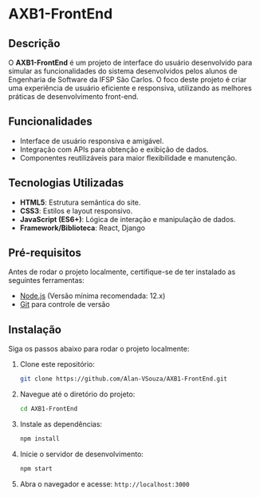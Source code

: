 # AXB1-FrontEnd

## Descrição

O **AXB1-FrontEnd** é um projeto de interface do usuário desenvolvido para simular as funcionalidades do sistema desenvolvidos pelos alunos de Engenharia de Software da IFSP São Carlos. O foco deste projeto é criar uma experiência de usuário eficiente e responsiva, utilizando as melhores práticas de desenvolvimento front-end.

## Funcionalidades

- Interface de usuário responsiva e amigável.
- Integração com APIs para obtenção e exibição de dados.
- Componentes reutilizáveis para maior flexibilidade e manutenção.

## Tecnologias Utilizadas

- **HTML5**: Estrutura semântica do site.
- **CSS3**: Estilos e layout responsivo.
- **JavaScript (ES6+)**: Lógica de interação e manipulação de dados.
- **Framework/Biblioteca**: React, Django

## Pré-requisitos

Antes de rodar o projeto localmente, certifique-se de ter instalado as seguintes ferramentas:

- [Node.js](https://nodejs.org/) (Versão mínima recomendada: 12.x)
- [Git](https://git-scm.com/) para controle de versão

## Instalação

Siga os passos abaixo para rodar o projeto localmente:

1. Clone este repositório:
   ```bash
   git clone https://github.com/Alan-VSouza/AXB1-FrontEnd.git
   ```

2. Navegue até o diretório do projeto:
   ```bash
   cd AXB1-FrontEnd
   ```

3. Instale as dependências:
   ```bash
   npm install
   ```

4. Inicie o servidor de desenvolvimento:
   ```bash
   npm start
   ```

5. Abra o navegador e acesse: `http://localhost:3000`
